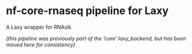 # nf-core-rnaseq pipeline for Laxy

A Laxy wrapper for RNAsik

_(this pipeline was previously part of the 'core' laxy_backend, but has been moved here for consistency)_